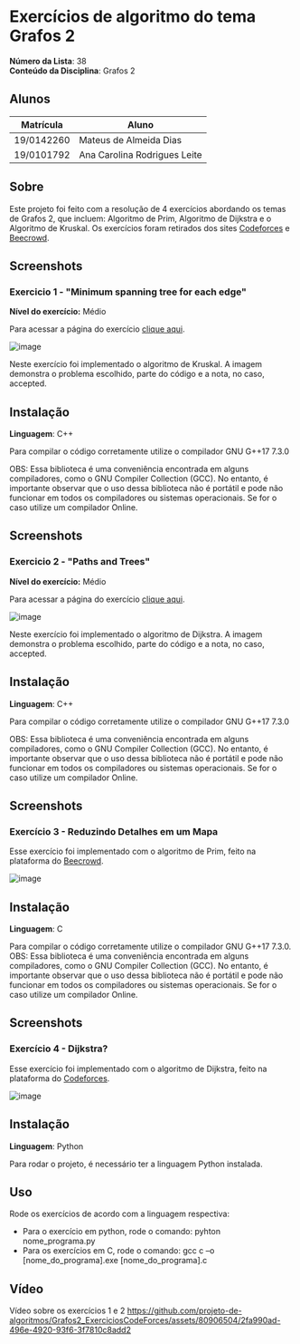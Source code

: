# Exercícios de algoritmo do tema Grafos 2

**Número da Lista**: 38<br>
**Conteúdo da Disciplina**: Grafos 2<br>

## Alunos
|Matrícula | Aluno |
| -- | -- |
| 19/0142260  |  Mateus de Almeida Dias |
| 19/0101792  |  Ana Carolina Rodrigues Leite |

## Sobre 
Este projeto foi feito com a resolução de 4 exercícios abordando os temas de Grafos 2, que incluem: Algoritmo de Prim, Algoritmo de Dijkstra e o Algoritmo de Kruskal. Os exercícios foram retirados dos sites [Codeforces](https://codeforces.com/) e [Beecrowd](https://www.beecrowd.com.br/judge/pt/login).

## Screenshots
### Exercicio 1 - "Minimum spanning tree for each edge"

**Nível do exercício:** Médio

Para acessar a página do exercício [clique aqui](https://codeforces.com/problemset/problem/609/E).

![image](https://github.com/projeto-de-algoritmos/Grafos2_ExerciciosCodeForces/assets/80906504/0a3a8600-dcf1-41f0-9660-5eff24ea5716)

Neste exercício foi implementado o algoritmo de Kruskal. A imagem demonstra o problema escolhido, parte do código e a nota, no caso, accepted.

## Instalação 
**Linguagem**: C++<br>

Para compilar o código corretamente utilize o compilador GNU G++17 7.3.0

OBS: Essa biblioteca é uma conveniência encontrada em alguns compiladores, como o GNU Compiler Collection (GCC). No entanto, é importante observar que o uso dessa biblioteca não é portátil e pode não funcionar em todos os compiladores ou sistemas operacionais. Se for o caso utilize um compilador Online.

## Screenshots
### Exercicio 2 - "Paths and Trees"

**Nível do exercício:** Médio

Para acessar a página do exercício [clique aqui](https://codeforces.com/problemset/problem/545/E?csrf_token=953aa652504f4b5f367b3d47a788ab15).

![image](https://github.com/projeto-de-algoritmos/Grafos2_ExerciciosCodeForces/assets/80906504/6c45e26f-cb7b-4a31-a35a-3439e0435845)

Neste exercício foi implementado o algoritmo de Dijkstra. A imagem demonstra o problema escolhido, parte do código e a nota, no caso, accepted.

## Instalação 
**Linguagem**: C++<br>

Para compilar o código corretamente utilize o compilador GNU G++17 7.3.0

OBS: Essa biblioteca é uma conveniência encontrada em alguns compiladores, como o GNU Compiler Collection (GCC). No entanto, é importante observar que o uso dessa biblioteca não é portátil e pode não funcionar em todos os compiladores ou sistemas operacionais. Se for o caso utilize um compilador Online.

## Screenshots

### Exercício 3 - Reduzindo Detalhes em um Mapa

Esse exercício foi implementado com o algoritmo de Prim, feito na plataforma do [Beecrowd](https://www.beecrowd.com.br/judge/pt/problems/view/2404).

![image](https://github.com/projeto-de-algoritmos/Grafos2_ExerciciosCodeForces/assets/49570180/face3421-c618-4921-b2fc-fac300589007)


## Instalação 
**Linguagem**: C<br>

Para compilar o código corretamente utilize o compilador GNU G++17 7.3.0.
OBS: Essa biblioteca é uma conveniência encontrada em alguns compiladores, como o GNU Compiler Collection (GCC). No entanto, é importante observar que o uso dessa biblioteca não é portátil e pode não funcionar em todos os compiladores ou sistemas operacionais. Se for o caso utilize um compilador Online.

## Screenshots

### Exercício 4 - Dijkstra?

Esse exercício foi implementado com o algoritmo de Dijkstra, feito na plataforma do [Codeforces](https://codeforces.com/contest/20/problem/C).

![image](https://github.com/projeto-de-algoritmos/Grafos2_ExerciciosCodeForces/assets/49570180/07c14ab5-bc2a-49b7-90c8-ad18257ad31a)


## Instalação 
**Linguagem**: Python<br>

Para rodar o projeto, é necessário ter a linguagem Python instalada.

## Uso 
Rode os exercícios de acordo com a linguagem respectiva:
  - Para o exercício em python, rode o comando:
      pyhton nome_programa.py
  - Para os exercícios em C, rode o comando:
       gcc c –o [nome_do_programa].exe [nome_do_programa].c
       
       
## Vídeo

Vídeo sobre os exercícios 1 e 2
https://github.com/projeto-de-algoritmos/Grafos2_ExerciciosCodeForces/assets/80906504/2fa990ad-496e-4920-93f6-3f7810c8add2


